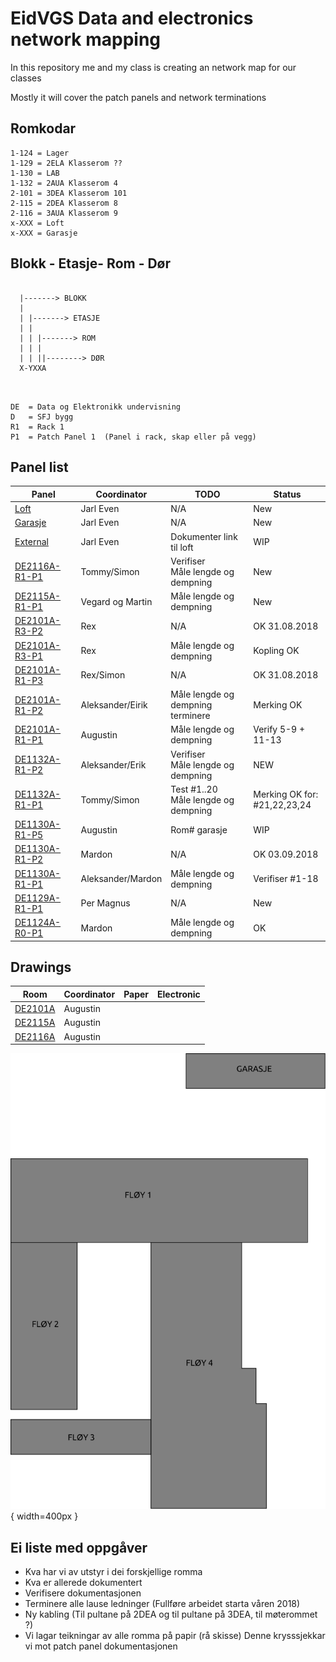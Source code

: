 <h1>EidVGS Data and electronics network mapping</h1>

<p>In this repository me and my class is creating an network map for our classes</p>
<p>Mostly it will cover the patch panels and network terminations</p>

## Romkodar
```
1-124 = Lager
1-129 = 2ELA Klasserom ??
1-130 = LAB
1-132 = 2AUA Klasserom 4
2-101 = 3DEA Klasserom 101
2-115 = 2DEA Klasserom 8
2-116 = 3AUA Klasserom 9
x-XXX = Loft
x-XXX = Garasje

```

## Blokk - Etasje- Rom - Dør
```
 
  |-------> BLOKK
  |
  | |-------> ETASJE
  | |  
  | | |-------> ROM
  | | |
  | | ||--------> DØR
  X-YXXA
  
  
```

```
DE	= Data og Elektronikk undervisning
D	= SFJ bygg
R1	= Rack 1					       
P1	= Patch Panel 1	 (Panel i rack, skap eller på vegg)
```

## Panel list
[comment]: # (Autotable start)

|                  Panel                 |   Coordinator   |                  TODO                 |             Status             |
|----------------------------------------|-----------------|---------------------------------------|--------------------------------|
|[Loft](Panels/Loft.md)                  |Jarl Even        |N/A                                    |New                             |
|[Garasje](Panels/Garasje.md)            |Jarl Even        |N/A                                    |New                             |
|[External](Panels/External.md)          |Jarl Even        |Dokumenter link til loft               |WIP                             |
|[DE2116A-R1-P1](Panels/DE2116A-R1-P1.md)|Tommy/Simon      |Verifiser<br/>Måle lengde og dempning  |New                             |
|[DE2115A-R1-P1](Panels/DE2115A-R1-P1.md)|Vegard og Martin |Måle lengde og dempning                |New                             |
|[DE2101A-R3-P2](Panels/DE2101A-R3-P2.md)|Rex              |N/A                                    |OK 31.08.2018                   |
|[DE2101A-R3-P1](Panels/DE2101A-R3-P1.md)|Rex              |Måle lengde og dempning                |Kopling OK                      |
|[DE2101A-R1-P3](Panels/DE2101A-R1-P3.md)|Rex/Simon        |N/A                                    |OK 31.08.2018                   |
|[DE2101A-R1-P2](Panels/DE2101A-R1-P2.md)|Aleksander/Eirik |Måle lengde og dempning<br/>terminere  |Merking OK                      |
|[DE2101A-R1-P1](Panels/DE2101A-R1-P1.md)|Augustin         |Måle lengde og dempning                |Verify 5-9 + 11-13              |
|[DE1132A-R1-P2](Panels/DE1132A-R1-P2.md)|Aleksander/Erik  |Verifiser<br/>Måle lengde og dempning  |NEW                             |
|[DE1132A-R1-P1](Panels/DE1132A-R1-P1.md)|Tommy/Simon      |Test #1..20<br/>Måle lengde og dempning|Merking OK for:<br/>#21,22,23,24|
|[DE1130A-R1-P5](Panels/DE1130A-R1-P5.md)|Augustin         |Rom# garasje                           |WIP                             |
|[DE1130A-R1-P2](Panels/DE1130A-R1-P2.md)|Mardon           |N/A                                    |OK 03.09.2018                   |
|[DE1130A-R1-P1](Panels/DE1130A-R1-P1.md)|Aleksander/Mardon|Måle lengde og dempning                |Verifiser #1-18                 |
|[DE1129A-R1-P1](Panels/DE1129A-R1-P1.md)|Per Magnus       |N/A                                    |New                             |
|[DE1124A-R0-P1](Panels/DE1124A-R0-P1.md)|Mardon           |Måle lengde og dempning                |OK                              |

[comment]: # (Autotable stop)

## Drawings 
|                  Room                   |     Coordinator     | Paper | Electronic  |
|-----------------------------------------|---------------------|-------|-------------|
|[DE2101A](./Drawings/2101A-FloorPlan.svg)|Augustin             |       |             |
|[DE2115A](./Drawings/2115A-FloorPlan.svg)|Augustin             |       |             |
|[DE2116A](./Drawings/2116A-FloorPlan.svg)|Augustin             |       |             |


![EidVGS](./Drawings/EIDVGS-SectionPlan.png){ width=400px }


## Ei liste med oppgåver 

* Kva har vi av utstyr i dei forskjellige romma
* Kva er allerede dokumentert
* Verifisere dokumentasjonen
* Terminere alle lause ledninger (Fullføre arbeidet starta våren 2018)
* Ny kabling (Til pultane på 2DEA og til pultane på 3DEA, til møterommet ?)
* Vi lagar teikningar av alle romma på papir (rå skisse) Denne krysssjekkar vi mot patch panel dokumentasjonen



